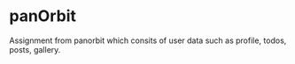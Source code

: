# panOrbit
Assignment from panorbit which consits of user data such as profile, todos, posts, gallery.
